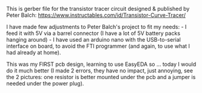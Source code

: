 
This is gerber file for the transistor tracer circuit designed & published by Peter Balch: https://www.instructables.com/id/Transistor-Curve-Tracer/

I have made few adjustments to Peter Balch's project to fit my needs: 
	- I feed it with 5V via a barrel connector (I have a lot of 5V battery packs hanging around)
	- I have used an arduino nano with the USB-to-serial interface on board, to avoid the FTI programmer (and again, to use what I had already at home).

This was my FIRST pcb design, learning to use EasyEDA so ... today I would do it much better (I made 2 errors, they have no impact, just annoying, see the 2 pictures: one resistor is better mounted under the pcb and a jumper is needed under the power plug). 
